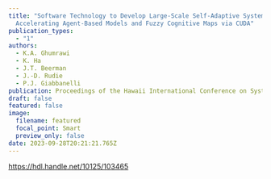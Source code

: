 ```yaml
---
title: "Software Technology to Develop Large-Scale Self-Adaptive Systems:
  Accelerating Agent-Based Models and Fuzzy Cognitive Maps via CUDA"
publication_types:
  - "1"
authors:
  - K.A. Ghumrawi
  - K. Ha
  - J.T. Beerman
  - J.-D. Rudie
  - P.J. Giabbanelli
publication: Proceedings of the Hawaii International Conference on Systems Science (HICSS)
draft: false
featured: false
image:
  filename: featured
  focal_point: Smart
  preview_only: false
date: 2023-09-28T20:21:21.765Z
---
```

<https://hdl.handle.net/10125/103465>